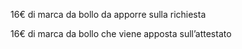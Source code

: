 16€ di marca da bollo da apporre sulla richiesta

16€ di marca da bollo che viene apposta sull’attestato
